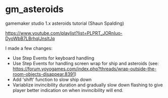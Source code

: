 # gm_asteroids
gamemaker studio 1.x asteroids tutorial (Shaun Spalding)

https://www.youtube.com/playlist?list=PLPRT_JORnIuo-DyoWbB7LBrhqlJnsltJq

I made a few changes:

- Use Step Events for keyboard handling
- Use Step Events for handling screen wrap for ship and asteroids (see: https://forum.yoyogames.com/index.php?threads/wrap-outside-the-room-objects-disappear.8391)
- Add 'shift' function to slow ship down
- Variablize invincibility duration and gradually slow down flashing to give player better indication on when invincibility will end.
